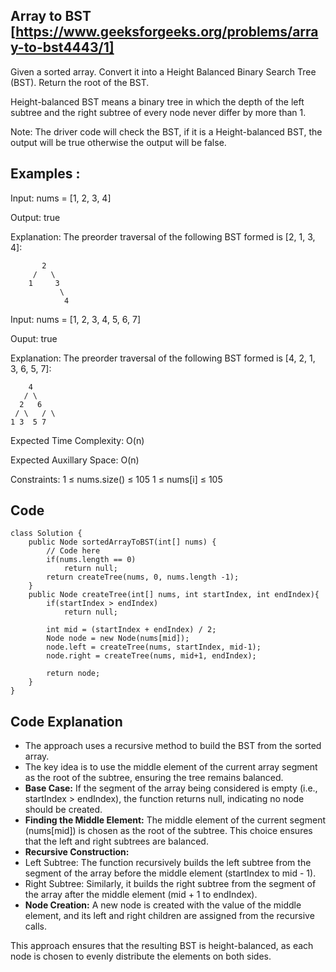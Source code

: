 ## Array to BST [https://www.geeksforgeeks.org/problems/array-to-bst4443/1]

Given a sorted array. Convert it into a Height Balanced Binary Search Tree (BST). Return the root of the BST.

Height-balanced BST means a binary tree in which the depth of the left subtree and the right subtree of every node never differ by more than 1.

Note: The driver code will check the BST, if it is a Height-balanced BST, the output will be true otherwise the output will be false.

## Examples :

Input: nums = [1, 2, 3, 4]

Output: true

Explanation: The preorder traversal of the following BST formed is [2, 1, 3, 4]:

           2
         /   \
        1     3
               \
                4

Input: nums = [1, 2, 3, 4, 5, 6, 7]

Ouput: true

Explanation: The preorder traversal of the following BST formed is [4, 2, 1, 3, 6, 5, 7]:

        4
       / \
      2   6
     / \   / \
    1 3  5 7

Expected Time Complexity: O(n)

Expected Auxillary Space: O(n)

Constraints:
1 ≤ nums.size() ≤ 105
1 ≤ nums[i] ≤ 105

## Code

```
class Solution {
    public Node sortedArrayToBST(int[] nums) {
        // Code here
        if(nums.length == 0)
            return null;
        return createTree(nums, 0, nums.length -1);
    }
    public Node createTree(int[] nums, int startIndex, int endIndex){
        if(startIndex > endIndex)
            return null;
            
        int mid = (startIndex + endIndex) / 2;
        Node node = new Node(nums[mid]);
        node.left = createTree(nums, startIndex, mid-1);
        node.right = createTree(nums, mid+1, endIndex);
        
        return node;
    }
}
```

## Code Explanation

- The approach uses a recursive method to build the BST from the sorted array. 
- The key idea is to use the middle element of the current array segment as the root of the subtree, ensuring the tree remains balanced.
- **Base Case:** If the segment of the array being considered is empty (i.e., startIndex > endIndex), the function returns null, indicating no node should be created.
- **Finding the Middle Element:** The middle element of the current segment (nums[mid]) is chosen as the root of the subtree. This choice ensures that the left and right subtrees are balanced.
- **Recursive Construction:**
- Left Subtree: The function recursively builds the left subtree from the segment of the array before the middle element (startIndex to mid - 1).
- Right Subtree: Similarly, it builds the right subtree from the segment of the array after the middle element (mid + 1 to endIndex).
- **Node Creation:** A new node is created with the value of the middle element, and its left and right children are assigned from the recursive calls.

This approach ensures that the resulting BST is height-balanced, as each node is chosen to evenly distribute the elements on both sides.
